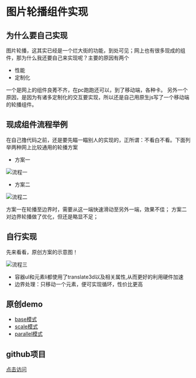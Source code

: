 # 图片轮播组件实现

## 为什么要自己实现

图片轮播，这其实已经是一个烂大街的功能，到处可见；网上也有很多现成的组件，那为什么我还要自己来实现呢？主要的原因有两个

* 性能
* 定制化

一个是网上的组件良莠不齐，在pc跑跑还可以，到了移动端，各种卡。
另外一个原因，是因为有诸多定制化的交互要实现，所以还是自己用原生js写了一个移动端的轮播组件。

## 现成组件流程举例

在自己撸代码之前，还是要先瞄一瞄别人的实现的，正所谓：不看白不看。下面列举两种网上比较通用的轮播方案

* 方案一

![流程一](../../../images/work/carousel/1.png)

* 方案二

![流程二](../../../images/work/carousel/2.png)

方案一在轮播至边界时，需要从这一端快速滑动至另外一端，效果不佳；
方案二对边界轮播做了优化，但还是略显不足；

## 自行实现

先来看看，原创方案的示意图！

![流程三](../../../images/work/carousel/3.png)

* 容器ul和元素li都使用了translate3d以及相关属性,从而更好的利用硬件加速
* 边界处理：只移动一个元素，便可实现循环，性价比更高

## 原创demo

* [base模式](../../../../effect/carousel/index-base.html)
* [scale模式](../../../../effect/carousel/index-scale.html)
* [parallel模式](../../../../effect/carousel/index-parallel.html)

## github项目

[点击访问](https://github.com/shellhong6/carousel)
